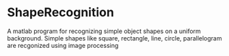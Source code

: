 # ShapeRecognition

A matlab program for recognizing simple object shapes on a uniform background. Simple shapes like square, rectangle, line, circle, parallelogram are recgonized using image processing 
